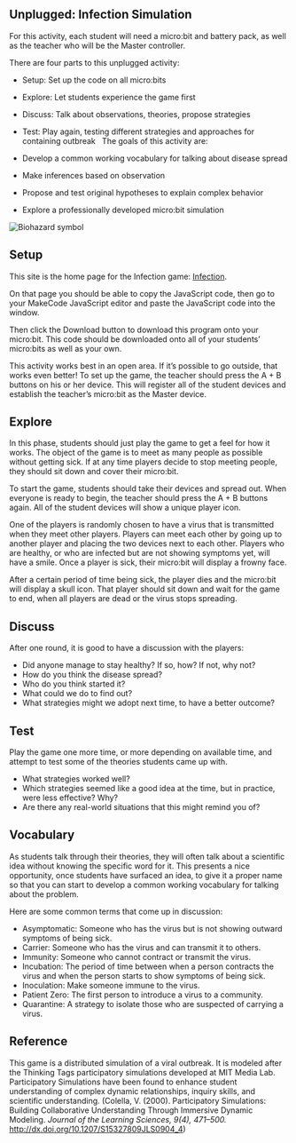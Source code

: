 ## Unplugged: Infection Simulation

For this activity, each student will need a micro:bit and battery pack, as well as the teacher who will be the Master controller.

There are four parts to this unplugged activity:

* Setup: Set up the code on all micro:bits
* Explore: Let students experience the game first
* Discuss: Talk about observations, theories, propose strategies
* Test: Play again, testing different strategies and approaches for containing outbreak
 
The goals of this activity are:

* Develop a common working vocabulary for talking about disease spread
* Make inferences based on observation
* Propose and test original hypotheses to explain complex behavior
* Explore a professionally developed micro:bit simulation

![Biohazard symbol](/static/courses/csintro/radio/biohazard.png)

## Setup

This site is the home page for the Infection game: [Infection](/projects/infection).

On that page you should be able to copy the JavaScript code, then go to your MakeCode JavaScript editor and paste the JavaScript code into the window.

Then click the Download button to download this program onto your micro:bit. This code should be downloaded onto all of your students’ micro:bits as well as your own.

This activity works best in an open area. If it’s possible to go outside, that works even better! To set up the game, the teacher should press the A + B buttons on his or her device. This will register all of the student devices and establish the teacher’s micro:bit as the Master device.

## Explore

In this phase, students should just play the game to get a feel for how it works. The object of the game is to meet as many people as possible without getting sick. If at any time players decide to stop meeting people, they should sit down and cover their micro:bit.

To start the game, students should take their devices and spread out. When everyone is ready to begin, the teacher should press the A + B buttons again. All of the student devices will show a unique player icon.

One of the players is randomly chosen to have a virus that is transmitted when they meet other players. Players can meet each other by going up to another player and placing the two devices next to each other. Players who are healthy, or who are infected but are not showing symptoms yet, will have a smile. Once a player is sick, their micro:bit will display a frowny face.

After a certain period of time being sick, the player dies and the micro:bit will display a skull icon. That player should sit down and wait for the game to end, when all players are dead or the virus stops spreading.

## Discuss

After one round, it is good to have a discussion with the players:

* Did anyone manage to stay healthy? If so, how? If not, why not?
* How do you think the disease spread?
* Who do you think started it?
* What could we do to find out?
* What strategies might we adopt next time, to have a better outcome?

## Test

Play the game one more time, or more depending on available time, and attempt to test some of the theories students came up with.
* What strategies worked well?
* Which strategies seemed like a good idea at the time, but in practice, were less effective? Why?
* Are there any real-world situations that this might remind you of?

## Vocabulary

As students talk through their theories, they will often talk about a scientific idea without knowing the specific word for it. This presents a nice opportunity, once students have surfaced an idea, to give it a proper name so that you can start to develop a common working vocabulary for talking about the problem.

Here are some common terms that come up in discussion:

* Asymptomatic: Someone who has the virus but is not showing outward symptoms of being sick.
* Carrier: Someone who has the virus and can transmit it to others.
* Immunity: Someone who cannot contract or transmit the virus.
* Incubation: The period of time between when a person contracts the virus and when the person starts to show symptoms of being sick.
* Inoculation: Make someone immune to the virus.
* Patient Zero: The first person to introduce a virus to a community.
* Quarantine: A strategy to isolate those who are suspected of carrying a virus.

## Reference

This game is a distributed simulation of a viral outbreak. It is modeled after the Thinking Tags participatory simulations developed at MIT Media Lab. Participatory Simulations have been found to enhance student understanding of complex dynamic relationships, inquiry skills, and scientific understanding. (Colella, V. (2000). Participatory Simulations: Building Collaborative Understanding Through Immersive Dynamic Modeling. _Journal of the Learning Sciences, 9(4), 471–500._ http://dx.doi.org/10.1207/S15327809JLS0904_4)
